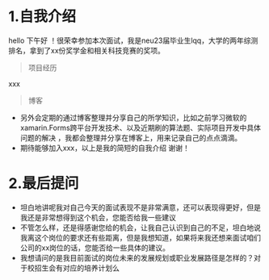 # 1.自我介绍

hello 下午好 ！很荣幸参加本次面试，我是neu23届毕业生lqq，大学的两年综测排名，拿到了xx份奖学金和相关科技竞赛的奖项。

>项目经历

xxx

>博客

- 另外会定期的通过博客整理并分享自己的所学知识，比如之前学习微软的xamarin.Forms跨平台开发技术、以及近期刷的算法题、实际项目开发中具体问题的解决 ，我都会整理并分享在博客上，用来记录自己的点点滴滴。
- 期待能够加入xxx，以上是我的简短的自我介绍 谢谢！



# 2.最后提问

- 坦白地讲呢我对自己今天的面试表现不是非常满意，还可以表现得更好，但是我还是非常想得到这个机会，您能否给我一些建议
- 不管怎么样，还是得感谢您给的机会，让我自己认识到自己的不足，坦白地说我离这个岗位的要求还有些距离，但是我想知道，如果将来我还想来面试咱们公司的xx岗位的话，您能否给一些具体的建议。
- 我想请问的是我目前面试的岗位未来的发展规划或职业发展路径是怎样的？对于校招生会有对应的培养计划么